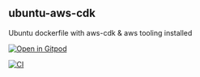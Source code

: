 ## ubuntu-aws-cdk
Ubuntu dockerfile with aws-cdk &amp; aws tooling installed

[![Open in Gitpod](https://gitpod.io/button/open-in-gitpod.svg)](https://gitpod.io/#https://github.com/0ni0nrings/ubuntu-aws-cdk.git)

[![CI](https://github.com/0ni0nrings/ubuntu-aws-cdk/actions/workflows/main.yml/badge.svg)](https://github.com/0ni0nrings/ubuntu-aws-cdk/actions/workflows/main.yml)
